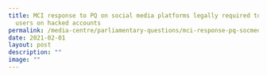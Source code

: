 ```yaml
---
title: MCI response to PQ on social media platforms legally required to inform
  users on hacked accounts
permalink: /media-centre/parliamentary-questions/mci-response-pq-socmed-platforms-legally-inform-hacked-accts/
date: 2021-02-01
layout: post
description: ""
image: ""
---
```

